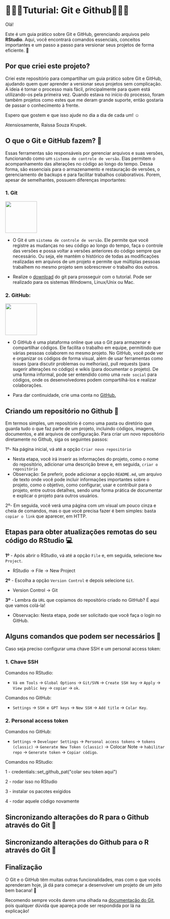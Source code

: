 # 👩🏻‍💻Tuturial: Git e Github👩🏻‍💻

Olá!

Este é um guia prático sobre Git e GitHub, gerenciando arquivos pelo **RStudio**. Aqui, você encontrará comandos essenciais, conceitos importantes e um passo a passo para versionar seus projetos de forma eficiente. 🚀

## Por que criei este projeto?
Criei este repositório para compartilhar um guia prático sobre Git e GitHub, ajudando quem quer aprender a versionar seus projetos sem complicação. A ideia é tornar o processo mais fácil, principalmente para quem está utilizando-os pela primeira vez. Quando estava no início do processo, foram também projetos como estes que me deram grande suporte, então gostaria de passar o conhecimento à frente.

Espero que gostem e que isso ajude no dia a dia de cada um! ☺️

Atensiosamente, Raissa Souza Krupek.

## O que o Git e GitHub fazem? 🧐
Essas ferramentas são responsáveis por gerenciar arquivos e suas versões, funcionando como um `sistema de controle de versão`. Elas permitem o acompanhamento das alterações no código ao longo do tempo. Dessa forma, são essenciais para o armazenamento e restauração de versões, o gerenciamento de backups e para facilitar trabalhos colaborativos. 
Porem, apesar de semelhantes, possuem diferenças importantes:

### 1. Git
  <img src="https://git-scm.com/images/logos/downloads/Git-Icon-1788C.png" width="100">

- O Git é um `sistema de controle de versão`. Ele permite que você registre as mudanças no seu código ao longo do tempo, faça o controle das versões e possa voltar a versões anteriores do código sempre que necessário. Ou seja, ele mantém o histórico de todas as modificações realizadas em arquivos de um projeto e permite que múltiplas pessoas trabalhem no mesmo projeto sem sobrescrever o trabalho dos outros.

- Realize o [download](https://git-scm.com/downloads) do git para prosseguir com o tutorial. Pode ser realizado para os sistemas Windowns, Linux/Unix ou Mac.

### 2. GitHub:
  <img src="https://cdn-icons-png.flaticon.com/512/25/25231.png" width="100">
  
-  O GitHub é uma plataforma online que usa o Git para armazenar e compartilhar códigos. Ele facilita o trabalho em equipe, permitindo que várias pessoas colaborem no mesmo projeto. No GitHub, você pode ver e organizar os códigos de forma visual, além de usar ferramentas como issues (para discutir problemas ou melhorias), pull requests (para sugerir alterações no código) e wikis (para documentar o projeto). De uma forma informal, pode ser entendido como uma `rede social` para códigos, onde os desenvolvedores podem compartilhá-los e realizar colaborações.
  
-   Para dar continuidade, crie uma conta no [GitHub.](https://github.com)

## Criando um repositório no Github 📁

Em termos simples, um repositório  é como uma pasta ou diretório que guarda tudo o que faz parte de um projeto, incluindo códigos, imagens, documentos, e até arquivos de configuração. Para criar um novo repositório diretamente no Github, siga os seguintes passos:

1º- Na página inicial, vá até a opção `Criar novo repositório`

- Nesta etapa, você irá inserir as informações do projeto, como o nome do repositório, adicionar uma descrição breve e, em seguida, `criar o repositório`
- Observação: Se preferir, pode adicionar a opção `README.md`,  um arquivo de texto onde você pode incluir informações importantes sobre o projeto, como o objetivo, como configurar, usar e contribuir para o projeto, entre outros detalhes, sendo uma forma prática de documentar e explicar o projeto para outros usuários.

2º- Em seguida, você verá uma página com um visual um pouco cinza e cheia de comandos, mas o que você precisa fazer é bem simples: basta `copiar o link` que aparecer, em HTTP.

## Etapas para obter atualizações remotas do seu código do RStudio 💻

**1º** - Após abrir o RStudio, vá até a opção `File` e, em seguida, selecione `New Project`.
- RStudio → File → New Project

**2º** - Escolha a opção `Version Control` e depois selecione `Git`.
- Version Control → Git

**3º** - Lembra da `URL` que copiamos do repositório criado no GitHub? É aqui que vamos colá-la!
- Observação: Nesta etapa, pode ser solicitado que você faça o login no GitHub.

## Alguns comandos que podem ser necessários 📜
Caso seja preciso configurar uma chave SSH e um personal access token:
### 1. Chave SSH
Comandos no RStudio:
- `Vá em Tools` → `Global Options` → `Git/SVN` → `Create SSH key` → `Apply` → `View public key` → `copiar` → `ok`.

Comandos no GitHub:
- `Settings` → `SSH e GPT keys` → `New SSH` → `Add title` → `Colar Key`. 

### 2. Personal access token
Comandos no GitHub:
- `Settings` → `Developer Settings` → `Personal access tokens`  → `tokens (classic)` → `Generate New Token (classic)` → Colocar Note → `habilitar repo` → `Generate token` → `Copiar código`.

Comandos no RStudio:

1 - credentials::set_github_pat("colar seu token aqui")

2 - rodar isso no RStudio

3 - instalar os pacotes exigidos

4 - rodar aquele código novamente

## Sincronizando alterações do R para o Github através do Git 🔄

## Sincronizando alterações do Github para o R através do Git 🔄

## Finalização

O Git e o GitHub têm muitas outras funcionalidades, mas com o que vocês aprenderam hoje, já dá para começar a desenvolver um projeto de um jeito bem bacana! 🚀

Recomendo sempre vocês darem uma olhada na [documentação do Git](https://git-scm.com/doc), pois qualquer dúvida que apareça pode ser respondida por lá na explicação!
